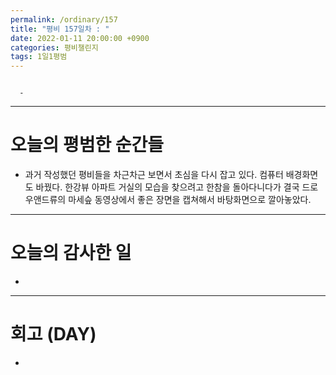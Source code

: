 ```yaml
---
permalink: /ordinary/157
title: "평비 157일차 : "
date: 2022-01-11 20:00:00 +0900
categories: 평비챌린지
tags: 1일1평범
---
```

```

  - 
```

---
# 오늘의 평범한 순간들
- 과거 작성했던 평비들을 차근차근 보면서 초심을 다시 잡고 있다. 컴퓨터 배경화면도 바꿨다. 한강뷰 아파트 거실의 모습을 찾으려고 한참을 돌아다니다가 결국 드로우앤드류의 마세슾 동영상에서 좋은 장면을 캡쳐해서 바탕화면으로 깔아놓았다.

---
# 오늘의 감사한 일
- 

---
# 회고 (DAY)
- 